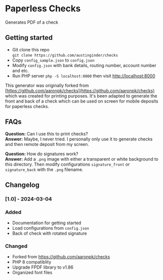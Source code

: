 Paperless Checks
======

Generates PDF of a check

## Getting started

- Git clone this repo <br />`git clone https://github.com/austinginder/checks`
- Copy `config_sample.json` to `config.json`
- Modify `config.json` with bank details, routing number, account number and etc.
- Run PHP server `php -S localhost:8000` then visit [http://localhost:8000](http://localhost:8000)

This generator was originally forked from [https://github.com/aaronpk/checks](https://github.com/aaronpk/checks) which was created for printing purposes. It's been adapted to generate the front and back of a check which can be used on screen for mobile deposits for paperless checks.

## FAQs

**Question:** Can I use this to print checks?<br />
**Answer:** Maybe, I never tried. I personally only use it to generate checks and then remote deposit from my screen.

**Question:** How do signatures work?<br />
**Answer:** Add a `.png` image with either a transparent or white background to this directory. Then modify configurations `signature_front` or `signature_back` with the `.png` filename.

## Changelog

### [1.0] - 2024-03-04
### Added
- Documentation for getting started
- Load configurations from `config.json`
- Back of check with rotated signature

### Changed
- Forked from https://github.com/aaronpk/checks
- PHP 8 compatiblity
- Upgrade FPDF library to v1.86
- Organized font files

